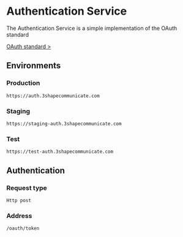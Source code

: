 Authentication Service
======================

The Authentication Service is a simple implementation of the OAuth standard

[OAuth standard >][OAuth standard page]

Environments
------------

### Production 
```
https://auth.3shapecommunicate.com
```

### Staging
``` 
https://staging-auth.3shapecommunicate.com
```

### Test
```
https://test-auth.3shapecommunicate.com
```


Authentication
--------------

### Request type
```
Http post
```

### Address
```
/oauth/token
```

[OAuth standard page]: http://oauth.net/2/
